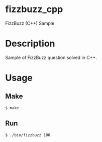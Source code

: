 # fizzbuzz_cpp
FizzBuzz (C++) Sample

# Description
Sample of FizzBuzz question solved in C++.

# Usage

## Make

```(bash)
$ make
```

## Run

```(bash)
$ ./bin/fizzbuzz 100
```
